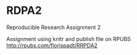RDPA2
=====

Reproducible Research Assignment 2

Assignment using knitr and publish file on RPUBS
http://rpubs.com/florispadt/RRPDA2
